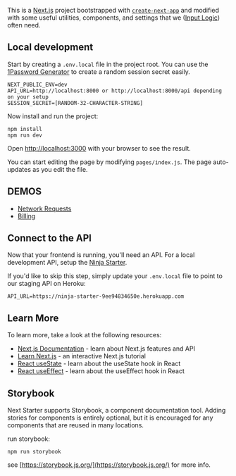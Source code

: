 This is a [Next.js](https://nextjs.org/) project bootstrapped with [`create-next-app`](https://github.com/vercel/next.js/tree/canary/packages/create-next-app) and modified with some useful utilities, components, and settings that we ([Input Logic](https://github.com/inputlogic)) often need.

## Local development

Start by creating a `.env.local` file in the project root. You can use the [1Password Generator](https://1password.com/password-generator/) to create a random session secret easily.

```
NEXT_PUBLIC_ENV=dev
API_URL=http://localhost:8000 or http://localhost:8000/api depending on your setup
SESSION_SECRET=[RANDOM-32-CHARACTER-STRING]
```

Now install and run the project:

```
npm install
npm run dev
```

Open [http://localhost:3000](http://localhost:3000) with your browser to see the result.

You can start editing the page by modifying `pages/index.js`. The page auto-updates as you edit the file.

## DEMOS

- [Network Requests](https://www.loom.com/share/75b811bbc4d54fbda7f3d62b6e8083a3)
- [Billing](https://www.loom.com/share/b3de864e9c0a4d0db4f9fd44fb88ac5c)

## Connect to the API

Now that your frontend is running, you'll need an API. For a local development API, setup the [Ninja Starter](https://github.com/inputlogic/ninja-starter).

If you'd like to skip this step, simply update your `.env.local` file to point to our staging API on Heroku:

```
API_URL=https://ninja-starter-9ee94834650e.herokuapp.com
```

## Learn More

To learn more, take a look at the following resources:

- [Next.js Documentation](https://nextjs.org/docs) - learn about Next.js features and API
- [Learn Next.js](https://nextjs.org/learn) - an interactive Next.js tutorial
- [React useState](https://reactjs.org/docs/hooks-state.html) - learn about the useState hook in React
- [React useEffect](https://reactjs.org/docs/hooks-effect.html) - learn about the useEffect hook in React

## Storybook

Next Starter supports Storybook, a component documentation tool. Adding stories for components is entirely optional, but it is encouraged for any components that are reused in many locations.

run storybook:

```
npm run storybook
```

see [https://storybook.js.org/](https://storybook.js.org/) for more info.

